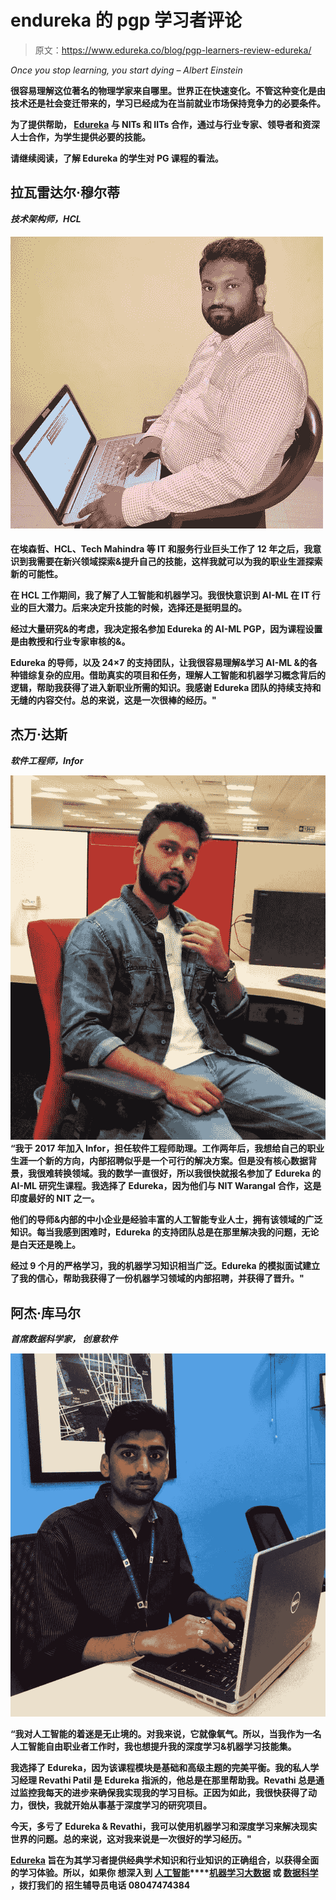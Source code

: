 # endureka 的 pgp 学习者评论

> 原文：<https://www.edureka.co/blog/pgp-learners-review-edureka/>

*Once you stop learning, you start dying – Albert Einstein*

**很容易理解这位著名的物理学家来自哪里。世界正在快速变化。不管这种变化是由技术还是社会变迁带来的，学习已经成为在当前就业市场保持竞争力的必要条件。**

**为了提供帮助， **[Edureka](https://www.edureka.co/)** 与 NITs 和 IITs 合作，通过与行业专家、领导者和资深人士合作，为学生提供必要的技能。**

**请继续阅读，了解 Edureka 的学生对 PG 课程的看法。**

## **拉瓦雷达尔·穆尔蒂**

*****技术架构师，HCL*****

#### ****![Ravaleedhar Murthy - PGP Learners Review - Edureka](img/0b0157de03a40ed57c3cebd871222585.png)****

**在埃森哲、HCL、Tech Mahindra 等 IT 和服务行业巨头工作了 12 年之后，我意识到我需要在新兴领域探索&提升自己的技能，这样我就可以为我的职业生涯探索新的可能性。**

**在 HCL 工作期间，我了解了人工智能和机器学习。我很快意识到 AI-ML 在 IT 行业的巨大潜力。后来决定升技能的时候，选择还是挺明显的。**

**经过大量研究&的考虑，我决定报名参加 Edureka 的 AI-ML PGP，因为课程设置是由教授和行业专家审核的&。**

**Edureka 的导师，以及 24×7 的支持团队，让我很容易理解&学习 AI-ML &的各种错综复杂的应用。借助真实的项目和任务，理解人工智能和机器学习概念背后的逻辑，帮助我获得了进入新职业所需的知识。我感谢 Edureka 团队的持续支持和无缝的内容交付。总的来说，这是一次很棒的经历。"**

## **杰万·达斯**

*****软件工程师，Infor*****

**![Jeevan Dath - PGP Learners Review - Edureka](img/6352389af1abd4e5fed94dd7547fcf42.png)“我于 2017 年加入 Infor，担任软件工程师助理。工作两年后，我想给自己的职业生涯一个新的方向，内部招聘似乎是一个可行的解决方案。但是没有核心数据背景，我很难转换领域。我的数学一直很好，所以我很快就报名参加了 Edureka 的 AI-ML 研究生课程。我选择了 Edureka，因为他们与 NIT Warangal 合作，这是印度最好的 NIT 之一。**

**他们的导师&内部的中小企业是经验丰富的人工智能专业人士，拥有该领域的广泛知识。每当我感到困难时，Edureka 的支持团队总是在那里解决我的问题，无论是白天还是晚上。**

**经过 9 个月的严格学习，我的机器学习知识相当广泛。Edureka 的模拟面试建立了我的信心，帮助我获得了一份机器学习领域的内部招聘，并获得了晋升。"**

## **阿杰·库马尔**

*****首席数据科学家，** **创意软件*****

**![Ajay Kumar - PGP Learners Review - Edureka](img/6579afe82c7c127611167f96a358bce1.png)**

**“我对人工智能的着迷是无止境的。对我来说，它就像氧气。所以，当我作为一名人工智能自由职业者工作时，我也想提升我的深度学习&机器学习技能集。**

**我选择了 Edureka，因为该课程模块是基础和高级主题的完美平衡。我的私人学习经理 Revathi Patil 是 Edureka 指派的，他总是在那里帮助我。Revathi 总是通过监控我每天的进步来确保我实现我的学习目标。正因为如此，我很快获得了动力，很快，我就开始从事基于深度学习的研究项目。**

**今天，多亏了 Edureka & Revathi，我可以使用机器学习和深度学习来解决现实世界的问题。总的来说，这对我来说是一次很好的学习经历。"**

**[**Edureka**](https://www.edureka.co/) 旨在为其学习者提供经典学术知识和行业知识的正确组合，以获得全面的学习体验。所以，如果你 想深入到 **[人工智能](https://www.edureka.co/post-graduate/machine-learning-and-ai)****[机器学习](https://www.edureka.co/post-graduate/machine-learning-and-ai)**[**大数据**](https://www.edureka.co/post-graduate/big-data-engineering) 或 [**数据科学**](https://www.edureka.co/post-graduate/data-science-program) ，拨打我们的 **招生辅导员电话** **08047474384****